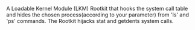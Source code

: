 A Loadable Kernel Module (LKM) Rootkit that hooks the system call table
and hides the chosen process(according to your parameter) from 'ls' and 'ps' commands. 
The Rootkit hijacks stat and getdents system calls.
